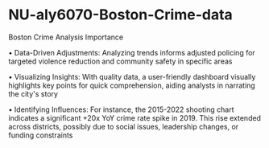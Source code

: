 # NU-aly6070-Boston-Crime-data
Boston Crime Analysis Importance

• Data-Driven Adjustments: Analyzing trends informs adjusted policing for targeted violence reduction and community safety in specific areas

• Visualizing Insights: With quality data, a user-friendly dashboard visually highlights key points for quick comprehension, aiding analysts in narrating the city's story

• Identifying Influences: For instance, the 2015-2022 shooting chart indicates a significant +20x YoY crime rate spike in 2019. This rise extended across districts, possibly due to social issues, leadership changes, or funding constraints
